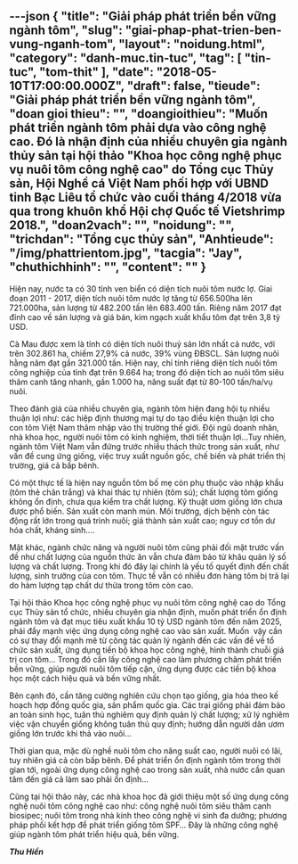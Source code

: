 ---json
{
    "title": "Giải pháp phát triển bền vững ngành tôm",
    "slug": "giai-phap-phat-trien-ben-vung-nganh-tom",
    "layout": "noidung.html",
    "category": "danh-muc.tin-tuc",
    "tag": [
        "tin-tuc",
        "tom-thit"
    ],
    "date": "2018-05-10T17:00:00.000Z",
    "draft": false,
    "tieude": "Giải pháp phát triển bền vững ngành tôm",
    "doan gioi thieu": "",
    "doangioithieu": "Muốn phát triển ngành tôm phải dựa vào công nghệ cao. Đó là nhận định của nhiều chuyên gia ngành thủy sản tại hội thảo \"Khoa học công nghệ phục vụ nuôi tôm công nghệ cao\" do Tổng cục Thủy sản, Hội Nghề cá Việt Nam phối hợp với UBND tỉnh Bạc Liêu tổ chức vào cuối tháng 4/2018 vừa qua trong khuôn khổ Hội chợ Quốc tế Vietshrimp 2018.",
    "doan2vach": "",
    "noidung": "",
    "trichdan": "Tổng cục thủy sản",
    "Anhtieude": "/img/phattrientom.jpg",
    "tacgia": "Jay",
    "chuthichhinh": "",
    "__content__": ""
}
---
<p><span style="font-size:14px">Hi&ecirc;̣n nay, nước ta c&oacute; 30 tỉnh ven biển c&oacute; diện t&iacute;ch nu&ocirc;i t&ocirc;m nước lợ. Giai đoạn 2011 - 2017, diện t&iacute;ch nu&ocirc;i t&ocirc;m nước lợ tăng từ 656.500ha l&ecirc;n 721.000ha, sản lượng từ 482.200 tấn l&ecirc;n 683.400 tấn. Ri&ecirc;ng năm 2017 đạt đỉnh cao về sản lượng v&agrave; gi&aacute; b&aacute;n, kim ngạch xuất khẩu t&ocirc;m đạt tr&ecirc;n 3,8 tỷ USD.</span></p>

<p><span style="font-size:14px">C&agrave; Mau được xem l&agrave; tỉnh c&oacute; diện t&iacute;ch nu&ocirc;i thuỷ sản lớn nhất cả nước, với tr&ecirc;n 302.861 ha, chiếm 27,9% cả nước, 39% v&ugrave;ng ĐBSCL. Sản lượng nu&ocirc;i hằng năm đạt gần 321.000 tấn. Hiện nay, chỉ t&iacute;nh ri&ecirc;ng diện t&iacute;ch nu&ocirc;i t&ocirc;m c&ocirc;ng nghiệp của tỉnh đạt tr&ecirc;n 9.664 ha; trong đ&oacute; diện t&iacute;ch ao nu&ocirc;i t&ocirc;m si&ecirc;u th&acirc;m canh tăng nhanh, gần 1.000 ha, năng suất đạt từ 80-100 tấn/ha/vụ nu&ocirc;i.</span></p>

<p><span style="font-size:14px">Theo đánh giá của nhi&ecirc;̀u chuy&ecirc;n gia, ng&agrave;nh t&ocirc;m hiện đang hội tụ nhiều thuận lợi như: c&aacute;c hiệp định thương mại tự do tạo điều kiện thuận lợi cho con t&ocirc;m Việt Nam th&acirc;m nhập v&agrave;o thị trường thế giới. Đội ngũ doanh nh&acirc;n, nh&agrave; khoa học, người nu&ocirc;i t&ocirc;m c&oacute; kinh nghiệm, thời tiết thuận lợi&hellip;Tuy nhi&ecirc;n, ng&agrave;nh t&ocirc;m Việt Nam vẫn đứng trước nhiều th&aacute;ch thức trong sản xuất, như vấn đề cung ứng giống, việc truy xuất nguồn gốc, chế biến v&agrave; ph&aacute;t triển thị trường, gi&aacute; cả bấp b&ecirc;nh.</span></p>

<p><span style="font-size:14px">Có m&ocirc;̣t thực t&ecirc;́ là hiện nay nguồn t&ocirc;m bố mẹ c&ograve;n phụ thuộc v&agrave;o nhập khẩu (t&ocirc;m thẻ ch&acirc;n trắng) v&agrave; khai th&aacute;c tự nhi&ecirc;n (t&ocirc;m s&uacute;); chất lượng t&ocirc;m giống kh&ocirc;ng ổn định, chưa qua kiểm tra chất lượng. Kỹ thuật ươm giống lớn chưa được phổ biến. Sản xuất còn manh m&uacute;n. M&ocirc;i trường, dịch bệnh c&ograve;n t&aacute;c động rất lớn trong qu&aacute; tr&igrave;nh nu&ocirc;i; gi&aacute; th&agrave;nh sản xuất cao; nguy cơ tồn dư h&oacute;a chất, kh&aacute;ng sinh....&nbsp;</span></p>

<p><span style="font-size:14px">Mặt khác, ng&agrave;nh chức năng v&agrave; người nu&ocirc;i t&ocirc;m cũng phải đ&ocirc;́i mặt trước v&acirc;́n đ&ecirc;̀ như chất lượng của nguồn thức ăn vẫn chưa đảm bảo từ kh&acirc;u quản l&yacute; số lượng v&agrave; chất lượng. Trong khi đ&oacute; đ&acirc;y lại ch&iacute;nh l&agrave; yếu tố quyết định đến chất lượng, sinh trưởng của con t&ocirc;m. Thực t&ecirc;́ v&acirc;̃n có nhiều đơn h&agrave;ng t&ocirc;m bị trả lại do h&agrave;m lượng tạp chất dư thừa trong t&ocirc;m c&ograve;n cao.</span></p>

<p><span style="font-size:14px">Tại hội thảo Khoa học c&ocirc;ng nghệ phục vụ nu&ocirc;i t&ocirc;m c&ocirc;ng nghệ cao do Tổng cục Thủy sản t&ocirc;̉ chức, nhiều chuy&ecirc;n gia nhận định, muốn ph&aacute;t triển ổn định ng&agrave;nh t&ocirc;m v&agrave; đạt mục ti&ecirc;u xuất khẩu 10 tỷ USD ng&agrave;nh t&ocirc;m đến năm 2025, phải đẩy mạnh việc ứng dụng c&ocirc;ng nghệ cao v&agrave;o sản xuất.&nbsp;Mu&ocirc;́n&nbsp; v&acirc;̣y cần c&oacute; sự thay đổi mạnh mẽ từ c&ocirc;ng t&aacute;c quản l&yacute; ng&agrave;nh đến c&aacute;c vấn đề về tổ chức sản xuất, ứng dụng tiến bộ khoa học c&ocirc;ng nghệ, h&igrave;nh th&agrave;nh chuỗi gi&aacute; trị con t&ocirc;m&hellip; Trong đ&oacute; cần lấy c&ocirc;ng nghệ cao l&agrave;m phương ch&acirc;m ph&aacute;t triển bền vững, gi&uacute;p người nu&ocirc;i t&ocirc;m tiếp cận, ứng dụng được c&aacute;c tiến bộ khoa học một c&aacute;ch hiệu quả v&agrave; bền vững nhất.</span></p>

<p><span style="font-size:14px">B&ecirc;n cạnh đó, cần tăng cường nghi&ecirc;n cứu chọn tạo giống, gia h&oacute;a theo kế hoạch hợp đồng quốc gia, sản phẩm quốc gia. C&aacute;c trại giống phải đảm bảo an to&agrave;n sinh học, tu&acirc;n thủ nghi&ecirc;m quy định quản l&yacute; chất lượng; xử l&yacute; nghi&ecirc;m việc vận chuyển giống kh&ocirc;ng tu&acirc;n thủ quy định; hướng dẫn người d&acirc;n ươm giống lớn trước khi thả v&agrave;o nu&ocirc;i&hellip;</span></p>

<p><span style="font-size:14px">Thời gian qua, mặc dù ngh&ecirc;̀ nu&ocirc;i t&ocirc;m cho năng su&acirc;́t cao, người nu&ocirc;i có lãi, tuy nhi&ecirc;n gi&aacute; cả c&ograve;n bấp b&ecirc;nh. Để ph&aacute;t triển ổn định ng&agrave;nh t&ocirc;m trong thời gian tới, ngo&agrave;i ứng dụng c&ocirc;ng nghệ cao trong sản xuất, nh&agrave; nước cần quan t&acirc;m đến gi&aacute; cả l&agrave;m sao phải ổn định&hellip;</span></p>

<p><span style="font-size:14px">Cũng tại hội thảo này, c&aacute;c nh&agrave; khoa học đã giới thiệu m&ocirc;̣t s&ocirc;́ ứng dụng c&ocirc;ng nghệ nu&ocirc;i t&ocirc;m c&ocirc;ng ngh&ecirc;̣ cao như: c&ocirc;ng ngh&ecirc;̣ nu&ocirc;i t&ocirc;m si&ecirc;u th&acirc;m canh biosipec; nu&ocirc;i t&ocirc;m trong nh&agrave; k&iacute;nh theo c&ocirc;ng nghệ vi sinh đa dưỡng; phương ph&aacute;p phối kết hợp để ph&aacute;t triển giống t&ocirc;m SPF&hellip; Đ&acirc;y là những c&ocirc;ng ngh&ecirc;̣ giúp ngành t&ocirc;m phát tri&ecirc;̉n hi&ecirc;̣u quả, b&ecirc;̀n vững.</span></p>

<p><span style="font-size:14px"><strong><em>Thu Hi&ecirc;̀n</em></strong></span></p>
